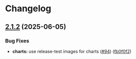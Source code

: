 # Changelog

## [2.1.2](https://github.com/astriaorg/astria-release-test/compare/evm-rollup-v2.1.1...evm-rollup-v2.1.2) (2025-06-05)


### Bug Fixes

* **charts:** use release-test images for charts ([#94](https://github.com/astriaorg/astria-release-test/issues/94)) ([fb0f0f2](https://github.com/astriaorg/astria-release-test/commit/fb0f0f279282a7b5049e2a161f3a299782aa8e2f))
